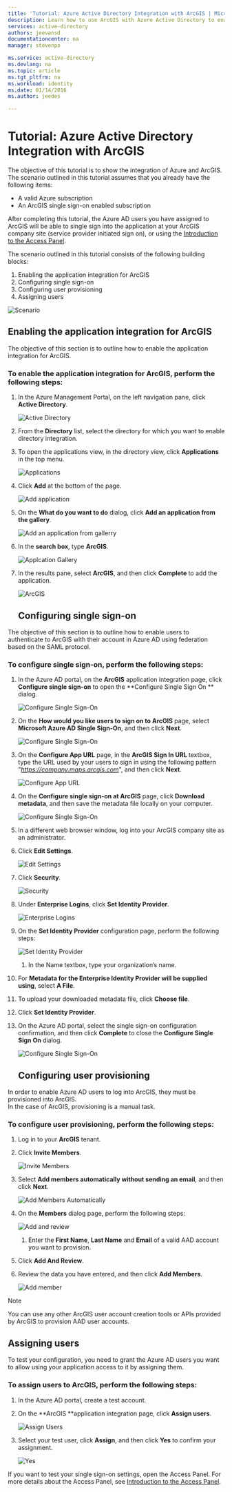 ```yaml
---
title: 'Tutorial: Azure Active Directory Integration with ArcGIS | Microsoft Azure'
description: Learn how to use ArcGIS with Azure Active Directory to enable single sign-on, automated provisioning, and more!
services: active-directory
authors: jeevansd
documentationcenter: na
manager: stevenpo

ms.service: active-directory
ms.devlang: na
ms.topic: article
ms.tgt_pltfrm: na
ms.workload: identity
ms.date: 01/14/2016
ms.author: jeedes

---
```

# Tutorial: Azure Active Directory Integration with ArcGIS
The objective of this tutorial is to show the integration of Azure and ArcGIS. The scenario outlined in this tutorial assumes that you already have the following items:

* A valid Azure subscription
* An ArcGIS single sign-on enabled subscription

After completing this tutorial, the Azure AD users you have assigned to ArcGIS will be able to single sign into the application at your ArcGIS company site (service provider initiated sign on), or using the [Introduction to the Access Panel](active-directory-saas-access-panel-introduction.md).

The scenario outlined in this tutorial consists of the following building blocks:

1. Enabling the application integration for ArcGIS
2. Configuring single sign-on
3. Configuring user provisioning
4. Assigning users

![Scenario](./media/active-directory-saas-arcgis-tutorial/IC784735.png "Scenario")

## Enabling the application integration for ArcGIS
The objective of this section is to outline how to enable the application integration for ArcGIS.

### To enable the application integration for ArcGIS, perform the following steps:
1. In the Azure Management Portal, on the left navigation pane, click **Active Directory**.

   ![Active Directory](./media/active-directory-saas-arcgis-tutorial/IC700993.png "Active Directory")

2. From the **Directory** list, select the directory for which you want to enable directory integration.

3. To open the applications view, in the directory view, click **Applications** in the top menu.

   ![Applications](./media/active-directory-saas-arcgis-tutorial/IC700994.png "Applications")

4. Click **Add** at the bottom of the page.

   ![Add application](./media/active-directory-saas-arcgis-tutorial/IC749321.png "Add application")

5. On the **What do you want to do** dialog, click **Add an application from the gallery**.

   ![Add an application from gallerry](./media/active-directory-saas-arcgis-tutorial/IC749322.png "Add an application from gallerry")

6. In the **search box**, type **ArcGIS**.

   ![Applcation Gallery](./media/active-directory-saas-arcgis-tutorial/IC784736.png "Applcation Gallery")

7. In the results pane, select **ArcGIS**, and then click **Complete** to add the application.

   ![ArcGIS](./media/active-directory-saas-arcgis-tutorial/IC784737.png "ArcGIS")

   ## Configuring single sign-on

The objective of this section is to outline how to enable users to authenticate to ArcGIS with their account in Azure AD using federation based on the SAML protocol.

### To configure single sign-on, perform the following steps:
1. In the Azure AD portal, on the **ArcGIS** application integration page, click **Configure single sign-on** to open the **Configure Single Sign On ** dialog.

   ![Configure Single Sign-On](./media/active-directory-saas-arcgis-tutorial/IC784738.png "Configure Single Sign-On")

2. On the **How would you like users to sign on to ArcGIS** page, select **Microsoft Azure AD Single Sign-On**, and then click **Next**.

   ![Configure Single Sign-On](./media/active-directory-saas-arcgis-tutorial/IC784739.png "Configure Single Sign-On")

3. On the **Configure App URL** page, in the **ArcGIS Sign In URL** textbox, type the URL used by your users to sign in using the following pattern "*https://company.maps.arcgis.com*", and then click **Next**.

   ![Configure App URL](./media/active-directory-saas-arcgis-tutorial/IC784740.png "Configure App URL")

4. On the **Configure single sign-on at ArcGIS** page, click **Download metadata**, and then save the metadata file locally on your computer.

   ![Configure Single Sign-On](./media/active-directory-saas-arcgis-tutorial/IC784741.png "Configure Single Sign-On")

5. In a different web browser window, log into your ArcGIS company site as an administrator.

6. Click **Edit Settings**.

   ![Edit Settings](./media/active-directory-saas-arcgis-tutorial/IC784742.png "Edit Settings")

7. Click **Security**.

   ![Security](./media/active-directory-saas-arcgis-tutorial/IC784743.png "Security")

8. Under **Enterprise Logins**, click **Set Identity Provider**.

   ![Enterprise Logins](./media/active-directory-saas-arcgis-tutorial/IC784744.png "Enterprise Logins")

9. On the **Set Identity Provider** configuration page, perform the following steps:

   ![Set Identity Provider](./media/active-directory-saas-arcgis-tutorial/IC784745.png "Set Identity Provider")

   1. In the Name textbox, type your organization’s name.
2. For **Metadata for the Enterprise Identity Provider will be supplied using**, select **A File**.
3. To upload your downloaded metadata file, click **Choose file**.
4. Click **Set Identity Provider**.

10. On the Azure AD portal, select the single sign-on configuration confirmation, and then click **Complete** to close the **Configure Single Sign On** dialog.

    ![Configure Single Sign-On](./media/active-directory-saas-arcgis-tutorial/IC784746.png "Configure Single Sign-On")

    ## Configuring user provisioning

In order to enable Azure AD users to log into ArcGIS, they must be provisioned into ArcGIS.  
In the case of ArcGIS, provisioning is a manual task.

### To configure user provisioning, perform the following steps:
1. Log in to your **ArcGIS** tenant.

2. Click **Invite Members**.

   ![Invite Members](./media/active-directory-saas-arcgis-tutorial/IC784747.png "Invite Members")

3. Select **Add members automatically without sending an email**, and then click **Next**.

   ![Add Members Automatically](./media/active-directory-saas-arcgis-tutorial/IC784748.png "Add Members Automatically")

4. On the **Members** dialog page, perform the following steps:

   ![Add and review](./media/active-directory-saas-arcgis-tutorial/IC784749.png "Add and review")

   1. Enter the **First Name**, **Last Name** and **Email** of a valid AAD account you want to provision.
2. Click **Add And Review**.

5. Review the data you have entered, and then click **Add Members**.

   ![Add member](./media/active-directory-saas-arcgis-tutorial/IC784750.png "Add member")


> [!NOTE]
> You can use any other ArcGIS user account creation tools or APIs provided by ArcGIS to provision AAD user accounts.
> 
> 
## Assigning users
To test your configuration, you need to grant the Azure AD users you want to allow using your application access to it by assigning them.

### To assign users to ArcGIS, perform the following steps:
1. In the Azure AD portal, create a test account.

2. On the **ArcGIS **application integration page, click **Assign users**.

   ![Assign Users](./media/active-directory-saas-arcgis-tutorial/IC784751.png "Assign Users")

3. Select your test user, click **Assign**, and then click **Yes** to confirm your assignment.

   ![Yes](./media/active-directory-saas-arcgis-tutorial/IC767830.png "Yes")


If you want to test your single sign-on settings, open the Access Panel. For more details about the Access Panel, see [Introduction to the Access Panel](active-directory-saas-access-panel-introduction.md).

